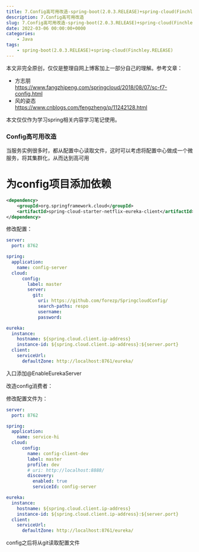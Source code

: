 ```yaml
---
title: 7.Config高可用改造-spring-boot(2.0.3.RELEASE)+spring-cloud(Finchley.RELEASE)
description: 7.Config高可用改造
slug: 7.Config高可用改造-spring-boot(2.0.3.RELEASE)+spring-cloud(Finchley.RELEASE)
date: 2022-03-06 00:00:00+0000
categories:
    - Java
tags:
    - spring-boot(2.0.3.RELEASE)+spring-cloud(Finchley.RELEASE)
---
```


本文非完全原创，仅仅是整理自网上博客加上一部分自己的理解。参考文章：  
* 方志朋  
https://www.fangzhipeng.com/springcloud/2018/08/07/sc-f7-config.html
* 风的姿态  
https://www.cnblogs.com/fengzheng/p/11242128.html

本文仅仅作为学习spring相关内容学习笔记使用。

### Config高可用改造

当服务实例很多时，都从配置中心读取文件，这时可以考虑将配置中心做成一个微服务，将其集群化，从而达到高可用

# 为config项目添加依赖
```xml
<dependency>
    <groupId>org.springframework.cloud</groupId>
    <artifactId>spring-cloud-starter-netflix-eureka-client</artifactId>
</dependency>
```
修改配置：
```yml
server:
  port: 8762

spring:
  application:
    name: config-server
  cloud:
      config:
        label: master
        server:
          git:
            uri: https://github.com/forezp/SpringcloudConfig/
            search-paths: respo
            username:
            password:

eureka:
  instance:
    hostname: ${spring.cloud.client.ip-address}
    instance-id: ${spring.cloud.client.ip-address}:${server.port}
  client:
    serviceUrl:
      defaultZone: http://localhost:8761/eureka/
```
入口添加@EnableEurekaServer

改造config消费者：

修改配置文件为：

```yml
server:
  port: 8762

spring:
  application:
    name: service-hi
  cloud:
      config:
        name: config-client-dev
        label: master
        profile: dev
        # uri: http://localhost:8888/
        discovery:
          enabled: true
          serviceId: config-server

eureka:
  instance:
    hostname: ${spring.cloud.client.ip-address}
    instance-id: ${spring.cloud.client.ip-address}:${server.port}
  client:
    serviceUrl:
      defaultZone: http://localhost:8761/eureka/
```

config之后将从git读取配置文件
